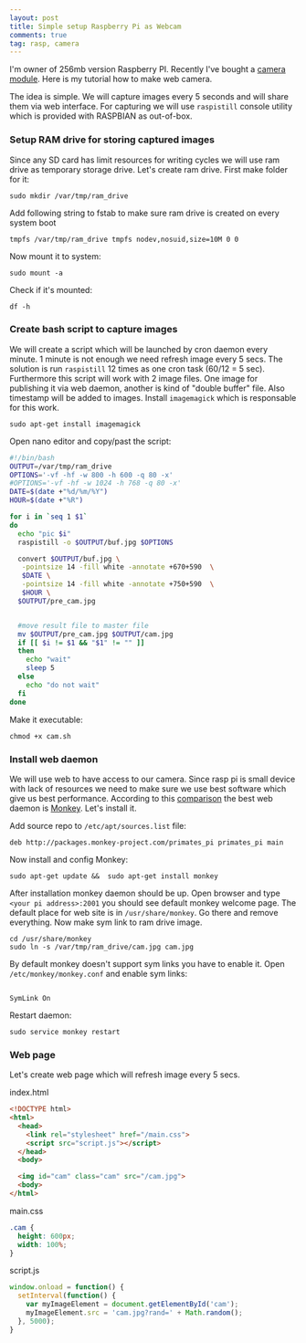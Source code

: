 ```yaml
---
layout: post
title: Simple setup Raspberry Pi as Webcam
comments: true
tag: rasp, camera
---
```


I'm owner of 256mb version Raspberry PI. Recently I've bought a [camera module](http://www.raspberrypi.org/camera-board-available-for-sale/). Here is my tutorial how to make web camera. 

The idea is simple. We will capture images every 5 seconds and will share them via web interface. For capturing we will use `raspistill` console utility which is provided with RASPBIAN as out-of-box. 

### Setup RAM drive for storing captured images
Since any SD card has limit resources for writing cycles we will use ram drive as temporary storage drive. Let's create ram drive. First make folder for it:

```console
sudo mkdir /var/tmp/ram_drive

```

Add following string to fstab to make sure ram drive is created on every system boot

```console
tmpfs /var/tmp/ram_drive tmpfs nodev,nosuid,size=10M 0 0 
```

Now mount it to system:

```console
sudo mount -a
```

Check if it's mounted:

```console
df -h
```

### Create bash script to capture images

We will create a script which will be launched by cron daemon every minute. 1 minute is not enough we need refresh image every 5 secs. The solution is run `raspistill` 12 times as one cron task (60/12 = 5 sec). Furthermore this script will work with 2 image files. One image for publishing it via web daemon, another is kind of "double buffer" file. Also timestamp will be added to images.
Install `imagemagick` which is responsable for this work.

```console
sudo apt-get install imagemagick
```

Open nano editor and copy/past the script:

```bash
#!/bin/bash
OUTPUT=/var/tmp/ram_drive
OPTIONS='-vf -hf -w 800 -h 600 -q 80 -x'
#OPTIONS='-vf -hf -w 1024 -h 768 -q 80 -x'
DATE=$(date +"%d/%m/%Y")
HOUR=$(date +"%R")

for i in `seq 1 $1` 
do
  echo "pic $i"
  raspistill -o $OUTPUT/buf.jpg $OPTIONS

  convert $OUTPUT/buf.jpg \
   -pointsize 14 -fill white -annotate +670+590  \
   $DATE \
   -pointsize 14 -fill white -annotate +750+590  \
   $HOUR \
  $OUTPUT/pre_cam.jpg


  #move result file to master file
  mv $OUTPUT/pre_cam.jpg $OUTPUT/cam.jpg
  if [[ $i != $1 && "$1" != "" ]]
  then
    echo "wait"
    sleep 5
  else
    echo "do not wait"
  fi
done


```

Make it executable:

`chmod +x cam.sh`

### Install web daemon

We will use web to have access to our camera. Since rasp pi is small device with lack of resources we need to make sure we use best software which give us best performance. According to this [comparison](https://www.jeremymorgan.com/blog/programming/raspberry-pi-web-server-comparison/) the best web daemon  is [Monkey](http://monkey-project.com/raspberry). Let's install it.

Add source repo to `/etc/apt/sources.list` file:

```console
deb http://packages.monkey-project.com/primates_pi primates_pi main
```

Now install and config Monkey:

```console
sudo apt-get update &&  sudo apt-get install monkey
```

After installation monkey daemon should be up. Open browser and type `<your pi address>:2001` you should see default monkey welcome page. The default place for web site is in `/usr/share/monkey`. Go there and remove everything. Now make sym link to ram drive image.

```console
cd /usr/share/monkey
sudo ln -s /var/tmp/ram_drive/cam.jpg cam.jpg
```
By default monkey doesn't support sym links you have to enable it. Open `/etc/monkey/monkey.conf` and enable sym links:

```console

SymLink On
```
Restart daemon:

```console
sudo service monkey restart
```

### Web page

Let's create web page which will refresh image every 5 secs.

index.html

```html
<!DOCTYPE html>
<html>
  <head>
    <link rel="stylesheet" href="/main.css">
    <script src="script.js"></script>
  </head>
  <body>

  <img id="cam" class="cam" src="/cam.jpg">
  <body>
</html>
```
main.css

```css
.cam {
  height: 600px;
  width: 100%;
}

```

script.js

```js
window.onload = function() {
  setInterval(function() {
    var myImageElement = document.getElementById('cam');
    myImageElement.src = 'cam.jpg?rand=' + Math.random();
  }, 5000);
}

```
